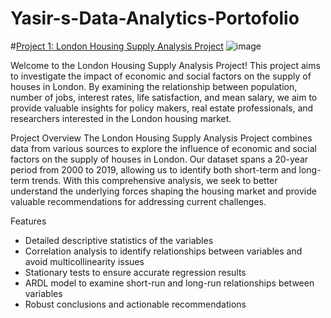 # Yasir-s-Data-Analytics-Portofolio

#[Project 1: London Housing Supply Analysis Project](https://github.com/ykabir19/ykabir19/blob/main/London%20Housing%20Supply%20Analysis%20Project%20%20.ipynb)
![image](https://user-images.githubusercontent.com/116688829/233814178-e2e57d4f-8b80-464b-bd80-315317cc9a67.png)


Welcome to the London Housing Supply Analysis Project! This project aims to investigate the impact of economic and social factors on the supply of houses in London. By examining the relationship between population, number of jobs, interest rates, life satisfaction, and mean salary, we aim to provide valuable insights for policy makers, real estate professionals, and researchers interested in the London housing market.

Project Overview
The London Housing Supply Analysis Project combines data from various sources to explore the influence of economic and social factors on the supply of houses in London. Our dataset spans a 20-year period from 2000 to 2019, allowing us to identify both short-term and long-term trends. With this comprehensive analysis, we seek to better understand the underlying forces shaping the housing market and provide valuable recommendations for addressing current challenges.

Features
* Detailed descriptive statistics of the variables
* Correlation analysis to identify relationships between variables and avoid multicollinearity issues
* Stationary tests to ensure accurate regression results
* ARDL model to examine short-run and long-run relationships between variables
* Robust conclusions and actionable recommendations
